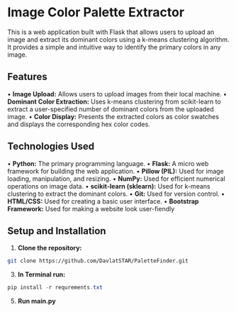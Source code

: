 # Image Color Palette Extractor

This is a web application built with Flask that allows users to upload an image and extract its dominant colors using a k-means clustering algorithm. It provides a simple and intuitive way to identify the primary colors in any image.

## Features

•   **Image Upload:** Allows users to upload images from their local machine.
•   **Dominant Color Extraction:** Uses k-means clustering from scikit-learn to extract a user-specified number of dominant colors from the uploaded image.
•   **Color Display:** Presents the extracted colors as color swatches and displays the corresponding hex color codes.

## Technologies Used

•   **Python:** The primary programming language.
•   **Flask:** A micro web framework for building the web application.
•   **Pillow (PIL):** Used for image loading, manipulation, and resizing.
•   **NumPy:** Used for efficient numerical operations on image data.
•   **scikit-learn (sklearn):**  Used for k-means clustering to extract the dominant colors.
•   **Git:** Used for version control.
•   **HTML/CSS:** Used for creating a basic user interface.
•   **Bootstrap Framework:** Used for making a website look user-fiendly

## Setup and Installation

1.  **Clone the repository:**
   ```bash
  git clone https://github.com/DavlatSTAR/PaletteFinder.git
  ```
3.  **In Terminal run:**
   ```powershell
   pip install -r requrements.txt
   ```
5. **Run main.py**
